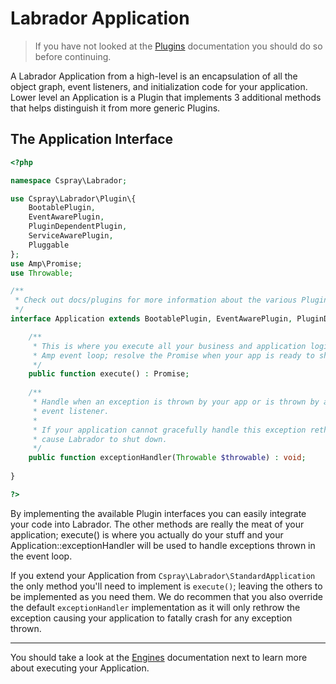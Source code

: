 # Labrador Application

> If you have not looked at the [Plugins](./plugins) documentation you should do so before 
> continuing.

A Labrador Application from a high-level is an encapsulation of all the object graph, 
event listeners, and initialization code for your application. Lower level an Application 
is a Plugin that implements 3 additional methods that helps distinguish it from more generic 
Plugins.

## The Application Interface

```php
<?php

namespace Cspray\Labrador;

use Cspray\Labrador\Plugin\{
    BootablePlugin,
    EventAwarePlugin,
    PluginDependentPlugin,
    ServiceAwarePlugin, 
    Pluggable
};
use Amp\Promise;
use Throwable;

/**
 * Check out docs/plugins for more information about the various Plugins.
 */
interface Application extends BootablePlugin, EventAwarePlugin, PluginDependentPlugin, ServiceAwarePlugin {

    /**
     * This is where you execute all your business and application logic in the 
     * Amp event loop; resolve the Promise when your app is ready to shut down.  
     */
    public function execute() : Promise;
    
    /**
     * Handle when an exception is thrown by your app or is thrown by a registered 
     * event listener.
     * 
     * If your application cannot gracefully handle this exception rethrow it to 
     * cause Labrador to shut down.
     */
    public function exceptionHandler(Throwable $throwable) : void;
    
}

?>
```

By implementing the available Plugin interfaces you can easily integrate your code into Labrador. 
The other methods are really the meat of your application; execute() is where you actually 
do your stuff and your Application::exceptionHandler will be used to handle exceptions thrown in the event loop.

If you extend your Application from `Cspray\Labrador\StandardApplication` the only method 
you'll need to implement is `execute()`; leaving the others to be implemented as you need them.
We do recommen that you also override the default `exceptionHandler` implementation as 
it will only rethrow the exception causing your application to fatally crash for any exception 
thrown.

<hr>

You should take a look at the [Engines](../engines) documentation next to learn more 
about executing your Application.